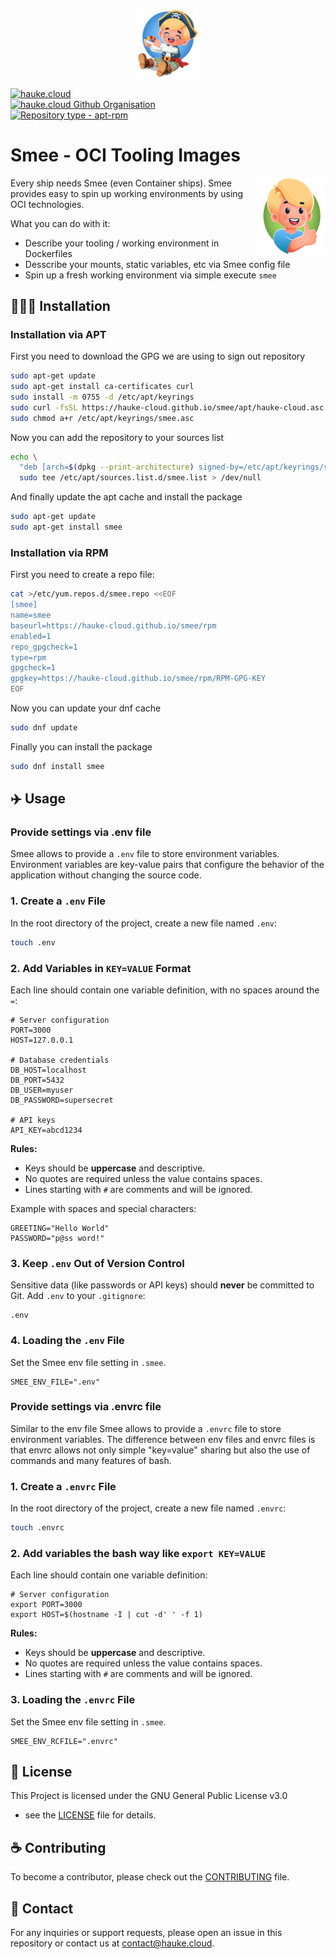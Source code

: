<p align="center">
  <img src="resources/img/logo.png" alt="repository logo" width="20%" height="20%">
</p>

<a href="https://hauke.cloud" target="_blank"><img src="https://img.shields.io/badge/home-hauke.cloud-brightgreen" alt="hauke.cloud" style="display: block;" /></a>
<a href="https://github.com/hauke-cloud" target="_blank"><img src="https://img.shields.io/badge/github-hauke.cloud-blue" alt="hauke.cloud Github Organisation" style="display: block;" /></a>
<a href="https://github.com/hauke-cloud/readme-management" target="_blank"><img src="https://img.shields.io/badge/template-apt.rpm-orange" alt="Repository type - apt-rpm" style="display: block;" /></a>

# Smee - OCI Tooling Images

<img src="https://raw.githubusercontent.com/hauke-cloud/.github/main/resources/img/organisation-logo-small.png" alt="hauke.cloud logo" width="109" height="123" align="right">

Every ship needs Smee (even Container ships).
Smee provides easy to spin up working environments by using OCI technologies.

What you can do with it:

- Describe your tooling / working environment in Dockerfiles
- Desscribe your mounts, static variables, etc via Smee config file
- Spin up a fresh working environment via simple execute ```smee```

## 👨🏻‍🔧 Installation

### Installation via APT

First you need to download the GPG we are using to sign out repository

```bash
sudo apt-get update
sudo apt-get install ca-certificates curl
sudo install -m 0755 -d /etc/apt/keyrings
sudo curl -fsSL https://hauke-cloud.github.io/smee/apt/hauke-cloud.asc -o /etc/apt/keyrings/smee.asc
sudo chmod a+r /etc/apt/keyrings/smee.asc
```

Now you can add the repository to your sources list

```bash
echo \
  "deb [arch=$(dpkg --print-architecture) signed-by=/etc/apt/keyrings/smee.asc] https://hauke-cloud.github.io/smee/apt stable main" | \
  sudo tee /etc/apt/sources.list.d/smee.list > /dev/null
```

And finally update the apt cache and install the package

```bash
sudo apt-get update
sudo apt-get install smee
```

### Installation via RPM

First you need to create a repo file:

```bash
cat >/etc/yum.repos.d/smee.repo <<EOF
[smee]
name=smee
baseurl=https://hauke-cloud.github.io/smee/rpm
enabled=1
repo_gpgcheck=1
type=rpm
gpgcheck=1
gpgkey=https://hauke-cloud.github.io/smee/rpm/RPM-GPG-KEY
EOF
```

Now you can update your dnf cache

```bash
sudo dnf update
```

Finally you can install the package

```bash
sudo dnf install smee
```

## :airplane: Usage

### Provide settings via .env file

Smee allows to provide a `.env` file to store environment variables.
Environment variables are key-value pairs that configure the behavior of the application without changing the source code.

### 1. Create a `.env` File

In the root directory of the project, create a new file named `.env`:

```bash
touch .env
```

### 2. Add Variables in `KEY=VALUE` Format

Each line should contain one variable definition, with no spaces around the `=`:

```dotenv
# Server configuration
PORT=3000
HOST=127.0.0.1

# Database credentials
DB_HOST=localhost
DB_PORT=5432
DB_USER=myuser
DB_PASSWORD=supersecret

# API keys
API_KEY=abcd1234
```

**Rules:**

- Keys should be **uppercase** and descriptive.
- No quotes are required unless the value contains spaces.
- Lines starting with `#` are comments and will be ignored.

Example with spaces and special characters:

```dotenv
GREETING="Hello World"
PASSWORD="p@ss word!"
```

### 3. Keep `.env` Out of Version Control

Sensitive data (like passwords or API keys) should **never** be committed to Git.
Add `.env` to your `.gitignore`:

```gitignore
.env
```

### 4. Loading the `.env` File

Set the Smee env file setting in ```.smee```.

```dotenv
SMEE_ENV_FILE=".env"
```

### Provide settings via .envrc file

Similar to the env file Smee allows to provide a `.envrc` file to store environment variables.
The difference between env files and envrc files is that envrc allows not only simple "key=value" sharing but also the use of commands and many features of bash.

### 1. Create a `.envrc` File

In the root directory of the project, create a new file named `.envrc`:

```bash
touch .envrc
```

### 2. Add variables the bash way like `export KEY=VALUE`

Each line should contain one variable definition:

```dotenv
# Server configuration
export PORT=3000
export HOST=$(hostname -I | cut -d' ' -f 1)
```

**Rules:**

- Keys should be **uppercase** and descriptive.
- No quotes are required unless the value contains spaces.
- Lines starting with `#` are comments and will be ignored.

### 3. Loading the `.envrc` File

Set the Smee env file setting in ```.smee```.

```dotenv
SMEE_ENV_RCFILE=".envrc"
```

## 📄 License

This Project is licensed under the GNU General Public License v3.0

- see the [LICENSE](LICENSE) file for details.

## :coffee: Contributing

To become a contributor, please check out the [CONTRIBUTING](CONTRIBUTING.md) file.

## :email: Contact

For any inquiries or support requests, please open an issue in this
repository or contact us at [contact@hauke.cloud](mailto:contact@hauke.cloud).
